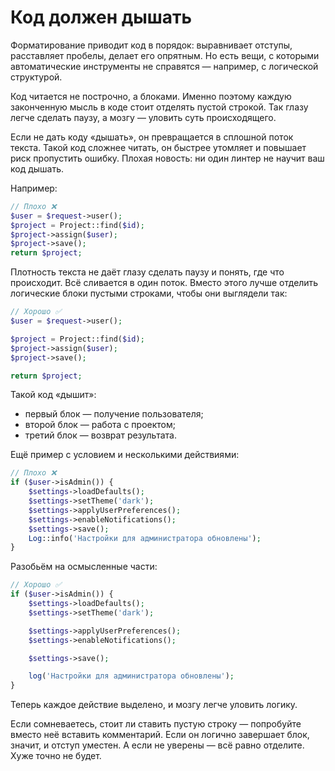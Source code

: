 # Код должен дышать

Форматирование приводит код в порядок: выравнивает отступы, расставляет пробелы, делает его опрятным.
Но есть вещи, с которыми автоматические инструменты не справятся — например, с логической структурой.

Код читается не построчно, а блоками. Именно поэтому каждую законченную мысль в коде стоит отделять пустой строкой.
Так глазу легче сделать паузу, а мозгу — уловить суть происходящего.

Если не дать коду «дышать», он превращается в сплошной поток текста. Такой код сложнее читать, он быстрее утомляет и повышает риск пропустить ошибку.
Плохая новость: ни один линтер не научит ваш код дышать.

Например:
```php
// Плохо ❌
$user = $request->user();
$project = Project::find($id);
$project->assign($user);
$project->save();
return $project;
```

Плотность текста не даёт глазу сделать паузу и понять, где что происходит. Всё сливается в один поток.
Вместо этого лучше отделить логические блоки пустыми строками, чтобы они выглядели так:

```php
// Хорошо ✅
$user = $request->user();

$project = Project::find($id);
$project->assign($user);
$project->save();

return $project;
```

Такой код «дышит»:
- первый блок — получение пользователя;
- второй блок — работа с проектом;
- третий блок — возврат результата.


Ещё пример с условием и несколькими действиями:

```php
// Плохо ❌
if ($user->isAdmin()) {
    $settings->loadDefaults();
    $settings->setTheme('dark');
    $settings->applyUserPreferences();
    $settings->enableNotifications();
    $settings->save();
    Log::info('Настройки для администратора обновлены');
}
```

Разобьём на осмысленные части:

```php
// Хорошо ✅
if ($user->isAdmin()) {
    $settings->loadDefaults();
    $settings->setTheme('dark');

    $settings->applyUserPreferences();
    $settings->enableNotifications();

    $settings->save();

    log('Настройки для администратора обновлены');
}
```

Теперь каждое действие выделено, и мозгу легче уловить логику.

Если сомневаетесь, стоит ли ставить пустую строку — попробуйте вместо неё вставить комментарий.
Если он логично завершает блок, значит, и отступ уместен.
А если не уверены — всё равно отделите. Хуже точно не будет.
